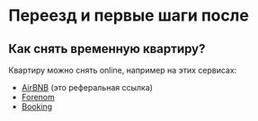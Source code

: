 # Переезд и первые шаги после

## Как снять временную квартиру?

Квартиру можно снять online, например на этих сервисах:

- [AirBNB](www.airbnb.ru/c/vstepanova7?s=8) (это реферальная ссылка)
- [Forenom](http://forenom.fi/en/apartments/)
- [Booking](http://www.booking.com/)

